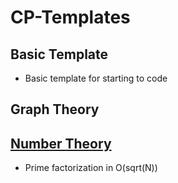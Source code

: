 # CP-Templates

## Basic Template

- Basic template for starting to code

## Graph Theory

## [Number Theory](https://github.com/sakibrafi2002/CP-Templates/tree/0fd046749ddd870e2d3defabbd6daaa82e09633d/Number%20Theory)

- Prime factorization in O(sqrt(N))
